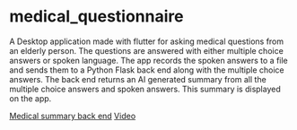 # medical_questionnaire

A Desktop application made with flutter for asking medical questions from an elderly person.
The questions are answered with either multiple choice answers or spoken language. 
The app records the spoken answers to a file and sends them to a Python Flask back end along with the multiple choice answers.
The back end returns an AI generated summary from all the multiple choice answers and spoken answers. 
This summary is displayed on the app.

[Medical summary back end](https://github.com/mabackma/medical_questionnaire_backend)
[Video](https://www.youtube.com/watch?v=LpVu0fCTQkw)

